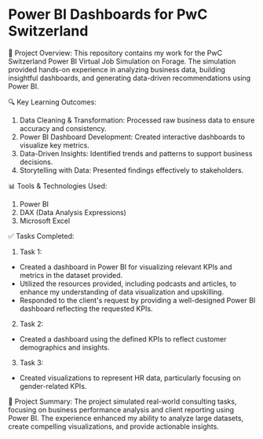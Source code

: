 # Power BI Dashboards for PwC Switzerland

🚀 Project Overview:
This repository contains my work for the PwC Switzerland Power BI Virtual Job Simulation on Forage. The simulation provided hands-on experience in analyzing business data, building insightful dashboards, and generating data-driven recommendations using Power BI.

🔍 Key Learning Outcomes:

1. Data Cleaning & Transformation: Processed raw business data to ensure accuracy and consistency.
2. Power BI Dashboard Development: Created interactive dashboards to visualize key metrics.
3. Data-Driven Insights: Identified trends and patterns to support business decisions.
4. Storytelling with Data: Presented findings effectively to stakeholders.

📊 Tools & Technologies Used:
1. Power BI
2. DAX (Data Analysis Expressions)
3. Microsoft Excel

✅ Tasks Completed:
1. Task 1:<br>
  - Created a dashboard in Power BI for visualizing relevant KPIs and metrics in the dataset provided. <br>
  - Utilized the resources provided, including podcasts and articles, to enhance my understanding of data visualization and upskilling.<br>
  - Responded to the client's request by providing a well-designed Power BI dashboard reflecting the requested KPIs.<br>
2. Task 2:<br>
  - Created a dashboard using the defined KPIs to reflect customer demographics and insights.
3. Task 3:<br>
  - Created visualizations to represent HR data, particularly focusing on gender-related KPIs.

📌 Project Summary:
The project simulated real-world consulting tasks, focusing on business performance analysis and client reporting using Power BI. The experience enhanced my ability to analyze large datasets, create compelling visualizations, and provide actionable insights.
